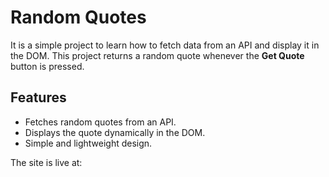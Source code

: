 # Random Quotes

It is a simple project to learn how to fetch data from an API and display it in the DOM. This project returns a random quote whenever the **Get Quote** button is pressed.

## Features

- Fetches random quotes from an API.
- Displays the quote dynamically in the DOM.
- Simple and lightweight design.

The site is live at: 
